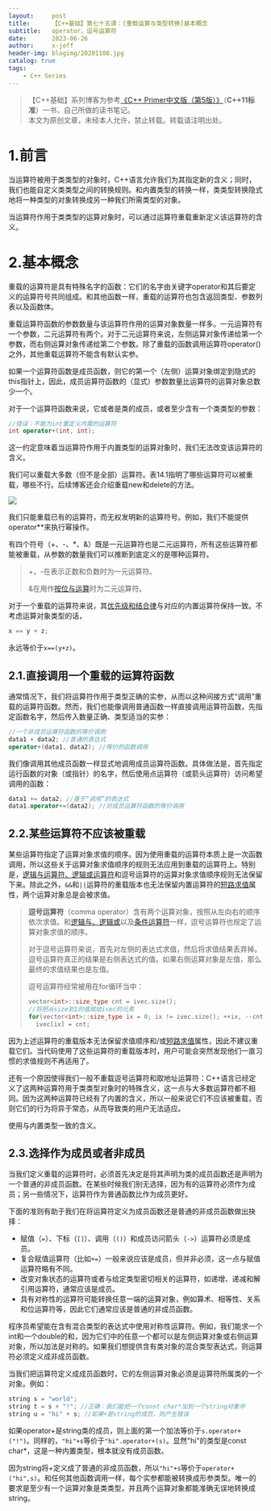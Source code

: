 ```yaml
---
layout:     post
title:      【C++基础】第七十五课：[重载运算与类型转换]基本概念
subtitle:   operator，逗号运算符
date:       2023-06-26
author:     x-jeff
header-img: blogimg/20201108.jpg
catalog: true
tags:
    - C++ Series
---
```

>【C++基础】系列博客为参考[《C++ Primer中文版（第5版）》](https://www.phei.com.cn/module/goods/wssd_content.jsp?bookid=37655)（**C++11标准**）一书，自己所做的读书笔记。  
>本文为原创文章，未经本人允许，禁止转载。转载请注明出处。

# 1.前言

当运算符被用于类类型的对象时，C++语言允许我们为其指定新的含义；同时，我们也能自定义类类型之间的转换规则。和内置类型的转换一样，类类型转换隐式地将一种类型的对象转换成另一种我们所需类型的对象。

当运算符作用于类类型的运算对象时，可以通过运算符重载重新定义该运算符的含义。

# 2.基本概念

重载的运算符是具有特殊名字的函数：它们的名字由关键字operator和其后要定义的运算符号共同组成。和其他函数一样，重载的运算符也包含返回类型、参数列表以及函数体。

重载运算符函数的参数数量与该运算符作用的运算对象数量一样多。一元运算符有一个参数，二元运算符有两个。对于二元运算符来说，左侧运算对象传递给第一个参数，而右侧运算对象传递给第二个参数。除了重载的函数调用运算符operator()之外，其他重载运算符不能含有默认实参。

如果一个运算符函数是成员函数，则它的第一个（左侧）运算对象绑定到隐式的this指针上，因此，成员运算符函数的（显式）参数数量比运算符的运算对象总数少一个。

对于一个运算符函数来说，它或者是类的成员，或者至少含有一个类类型的参数：

```c++
//错误：不能为int重定义内置的运算符
int operator+(int, int);
```

这一约定意味着当运算符作用于内置类型的运算对象时，我们无法改变该运算符的含义。

我们可以重载大多数（但不是全部）运算符。表14.1指明了哪些运算符可以被重载，哪些不行。后续博客还会介绍重载new和delete的方法。

![](https://xjeffblogimg.oss-cn-beijing.aliyuncs.com/BLOGIMG/BlogImage/CPPSeries/Lesson75/75x1.png)

我们只能重载已有的运算符，而无权发明新的运算符号。例如，我们不能提供operator**来执行幂操作。

有四个符号（+、-、*、&）既是一元运算符也是二元运算符，所有这些运算符都能被重载，从参数的数量我们可以推断到底定义的是哪种运算符。

>+，-在表示正数和负数时为一元运算符。
>
>&在用作[按位与运算](http://shichaoxin.com/2021/07/03/C++基础-第二十六课-位运算符/#4位与位或位异或运算符)时为二元运算符。

对于一个重载的运算符来说，其[优先级和结合律](http://shichaoxin.com/2020/10/24/C++基础-第二十课-表达式基础/#2优先级与结合律)与对应的内置运算符保持一致。不考虑运算对象类型的话，

```c++
x == y + z;
```

永远等价于`x==(y+z)`。

## 2.1.直接调用一个重载的运算符函数

通常情况下，我们将运算符作用于类型正确的实参，从而以这种间接方式“调用”重载的运算符函数。然而，我们也能像调用普通函数一样直接调用运算符函数，先指定函数名字，然后传入数量正确、类型适当的实参：

```c++
//一个非成员运算符函数的等价调用
data1 + data2; //普通的表达式
operator+(data1, data2); //等价的函数调用
```

我们像调用其他成员函数一样显式地调用成员运算符函数。具体做法是，首先指定运行函数的对象（或指针）的名字，然后使用点运算符（或箭头运算符）访问希望调用的函数：

```c++
data1 += data2; //基于“调用”的表达式
data1.operator+=(data2); //对成员运算符函数的等价调用
```

## 2.2.某些运算符不应该被重载

某些运算符指定了运算对象求值的顺序。因为使用重载的运算符本质上是一次函数调用，所以这些关于运算对象求值顺序的规则无法应用到重载的运算符上。特别是，[逻辑与运算符、逻辑或运算符](http://shichaoxin.com/2021/03/06/C++基础-第二十二课-逻辑和关系运算符/#2逻辑与和逻辑或运算符)和逗号运算符的运算对象求值顺序规则无法保留下来。除此之外，`&&`和`||`运算符的重载版本也无法保留内置运算符的[短路求值](http://shichaoxin.com/2021/03/06/C++基础-第二十二课-逻辑和关系运算符/#2逻辑与和逻辑或运算符)属性，两个运算对象总是会被求值。

>**逗号运算符**（comma operator）含有两个运算对象，按照从左向右的顺序依次求值。和[逻辑与、逻辑或](http://shichaoxin.com/2021/03/06/C++基础-第二十二课-逻辑和关系运算符/#2逻辑与和逻辑或运算符)以及[条件运算符](http://shichaoxin.com/2021/06/14/C++基础-第二十五课-成员访问运算符和条件运算符/#2条件运算符)一样，逗号运算符也规定了运算对象求值的顺序。
>
>对于逗号运算符来说，首先对左侧的表达式求值，然后将求值结果丢弃掉。逗号运算符真正的结果是右侧表达式的值。如果右侧运算对象是左值，那么最终的求值结果也是左值。
>
>逗号运算符经常被用在for循环当中：
>
>```c++
>vector<int>::size_type cnt = ivec.size();
>//将把从size到1的值赋给ivec的元素
>for(vector<int>::size_type ix = 0; ix != ivec.size(); ++ix, --cnt)
>	ivec[ix] = cnt;
>```

因为上述运算符的重载版本无法保留求值顺序和/或[短路求值](http://shichaoxin.com/2021/03/06/C++基础-第二十二课-逻辑和关系运算符/#2逻辑与和逻辑或运算符)属性，因此不建议重载它们。当代码使用了这些运算符的重载版本时，用户可能会突然发现他们一直习惯的求值规则不再适用了。

还有一个原因使得我们一般不重载逗号运算符和取地址运算符：C++语言已经定义了这两种运算符用于类类型对象时的特殊含义，这一点与大多数运算符都不相同。因为这两种运算符已经有了内置的含义，所以一般来说它们不应该被重载，否则它们的行为将异于常态，从而导致类的用户无法适应。

使用与内置类型一致的含义。

## 2.3.选择作为成员或者非成员

当我们定义重载的运算符时，必须首先决定是将其声明为类的成员函数还是声明为一个普通的非成员函数。在某些时候我们别无选择，因为有的运算符必须作为成员；另一些情况下，运算符作为普通函数比作为成员更好。

下面的准则有助于我们在将运算符定义为成员函数还是普通的非成员函数做出抉择：

* 赋值（`=`）、下标（`[]`）、调用（`()`）和成员访问箭头（`->`）运算符必须是成员。
* 复合赋值运算符（比如`+=`）一般来说应该是成员，但并非必须，这一点与赋值运算符略有不同。
* 改变对象状态的运算符或者与给定类型密切相关的运算符，如递增、递减和解引用运算符，通常应该是成员。
* 具有对称性的运算符可能转换任意一端的运算对象，例如算术、相等性、关系和位运算符等，因此它们通常应该是普通的非成员函数。

程序员希望能在含有混合类型的表达式中使用对称性运算符。例如，我们能求一个int和一个double的和，因为它们中的任意一个都可以是左侧运算对象或右侧运算对象，所以加法是对称的。如果我们想提供含有类对象的混合类型表达式，则运算符必须定义成非成员函数。

当我们把运算符定义成成员函数时，它的左侧运算对象必须是运算符所属类的一个对象。例如：

```c++
string s = "world";
string t = s + "!"; //正确：我们能把一个const char*加到一个string对象中
string u = "hi" + s; //如果+是string的成员，则产生错误
```

如果operator+是string类的成员，则上面的第一个加法等价于`s.operator+("!")`。同样的，`"hi"+s`等价于`"hi".operator+(s)`。显然"hi"的类型是const char*，这是一种内置类型，根本就没有成员函数。

因为string将+定义成了普通的非成员函数，所以`"hi"+s`等价于`operator+("hi",s)`。和任何其他函数调用一样，每个实参都能被转换成形参类型。唯一的要求是至少有一个运算对象是类类型，并且两个运算对象都能准确无误地转换成string。